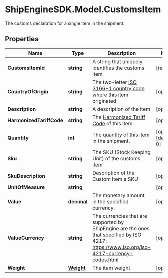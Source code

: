 # ShipEngineSDK.Model.CustomsItem
The customs declaration for a single item in the shipment.

## Properties

Name | Type | Description | Notes
------------ | ------------- | ------------- | -------------
**CustomsItemId** | **string** | A string that uniquely identifies the customs item | [readonly] 
**CountryOfOrigin** | **string** | The two-letter [ISO 3166-1 country code](https://en.wikipedia.org/wiki/ISO_3166-1) where this item originated  | [optional] 
**Description** | **string** | A description of the item | [optional] 
**HarmonizedTariffCode** | **string** | The [Harmonized Tariff Code](https://en.wikipedia.org/wiki/Harmonized_System) of this item. | [optional] 
**Quantity** | **int** | The quantity of this item in the shipment. | [optional] [default to 0]
**Sku** | **string** | The SKU (Stock Keeping Unit) of the customs item | [optional] 
**SkuDescription** | **string** | Description of the Custom Item&#39;s SKU | [optional] 
**UnitOfMeasure** | **string** |  | [optional] 
**Value** | **decimal** | The monetary amount, in the specified currency. | [optional] 
**ValueCurrency** | **string** | The currencies that are supported by ShipEngine are the ones that specified by ISO 4217: https://www.iso.org/iso-4217-currency-codes.html  | [optional] 
**Weight** | [**Weight**](Weight.md) | The item weight | [optional] 

